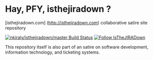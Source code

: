 Hay, PFY, isthejiradown ?
==========================

[isthejiradown.com] (http://isthejiradown.com) collaborative satire site repository

[![nkiraly/isthejiradown/master Build Status](https://travis-ci.org/nkiraly/isthejiradown.png?branch=master)](https://travis-ci.org/nkiraly/isthejiradown) 
[![Follow IsTheJIRADown](https://img.shields.io/twitter/follow/isthejiradown.svg?style=social&label=Follow)](https://twitter.com/intent/follow?screen_name=isthejiradown)

This repository itself is also part of an satire on software development, information technology, and ticketing systems.

